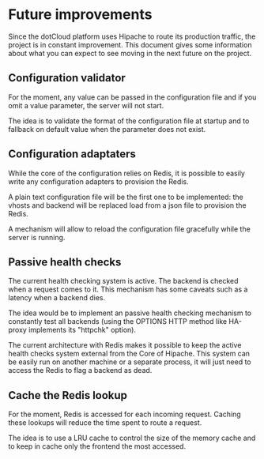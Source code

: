 Future improvements
===================

Since the dotCloud platform uses Hipache to route its production traffic, the
project is in constant improvement. This document gives some information about
what you can expect to see moving in the next future on the project.


Configuration validator
-----------------------

For the moment, any value can be passed in the configuration file and if you
omit a value parameter, the server will not start.

The idea is to validate the format of the configuration file at startup and to
fallback on default value when the parameter does not exist.


Configuration adaptaters
------------------------

While the core of the configuration relies on Redis, it is possible to
easily write any configuration adapters to provision the Redis.

A plain text configuration file will be the first one to be implemented: the
vhosts and backend will be replaced load from a json file to provision the
Redis.

A mechanism will allow to reload the configuration file gracefully while the
server is running.


Passive health checks
---------------------

The current health checking system is active. The backend is checked when a
request comes to it. This mechanism has some caveats such as a latency when
a backend dies.

The idea would be to implement an passive health checking mechanism to
constantly test all backends (using the OPTIONS HTTP method like HA-proxy
implements its "httpchk" option).

The current architecture with Redis makes it possible to keep the active health
checks system external from the Core of Hipache. This system can be easily
run on another machine or a separate process, it will just need to access the
Redis to flag a backend as dead.


Cache the Redis lookup
----------------------

For the moment, Redis is accessed for each incoming request. Caching these
lookups will reduce the time spent to route a request.

The idea is to use a LRU cache to control the size of the memory cache and to
keep in cache only the frontend the most accessed.

